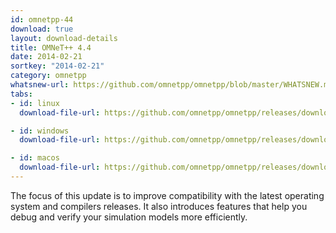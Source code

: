 ```yaml
---
id: omnetpp-44
download: true
layout: download-details
title: OMNeT++ 4.4
date: 2014-02-21
sortkey: "2014-02-21"
category: omnetpp
whatsnew-url: https://github.com/omnetpp/omnetpp/blob/master/WHATSNEW.md#omnet-44-dec-2013
tabs:
- id: linux
  download-file-url: https://github.com/omnetpp/omnetpp/releases/download/omnetpp-4.4/omnetpp-4.4-src.tgz

- id: windows
  download-file-url: https://github.com/omnetpp/omnetpp/releases/download/omnetpp-4.4/omnetpp-4.4-src-windows.zip

- id: macos
  download-file-url: https://github.com/omnetpp/omnetpp/releases/download/omnetpp-4.4/omnetpp-4.4-src.tgz
---
```


The focus of this update is to improve compatibility with the latest operating
system and compilers releases. It also introduces features that help you debug
and verify your simulation models more efficiently.
